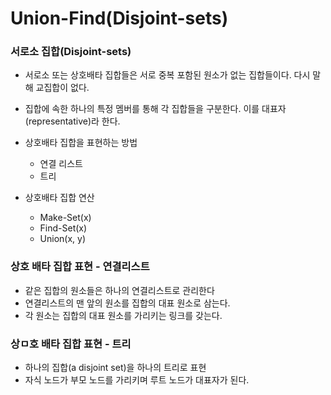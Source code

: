 # Union-Find(Disjoint-sets)

### 서로소 집합(Disjoint-sets)
- 서로소 또는 상호배타 집합들은 서로 중복 포함된 원소가 없는 집합들이다. 다시 말해 교집합이 없다.
- 집합에 속한 하나의 특정 멤버를 통해 각 집합들을 구분한다. 이를 대표자(representative)라 한다.

- 상호배타 집합을 표현하는 방법
    - 연결 리스트
    - 트리
    
- 상호배타 집합 연산
    - Make-Set(x)
    - Find-Set(x)
    - Union(x, y)
    
### 상호 배타 집합 표현 - 연결리스트
- 같은 집합의 원소들은 하나의 연결리스트로 관리한다 
- 연결리스트의 맨 앞의 원소를 집합의 대표 원소로 삼는다.
- 각 원소는 집합의 대표 원소를 가리키는 링크를 갖는다.

### 상ㅁ호 배타 집합 표현 - 트리
- 하나의 집합(a disjoint set)을 하나의 트리로 표현
- 자식 노드가 부모 노드를 가리키며 루트 노드가 대표자가 된다.
